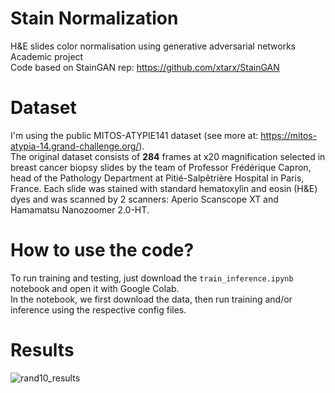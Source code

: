 # Stain Normalization
H&amp;E slides color normalisation using generative adversarial networks<br>
Academic project<br>
Code based on StainGAN rep: https://github.com/xtarx/StainGAN

# Dataset
I'm using the public MITOS-ATYPIE141 dataset (see more at: https://mitos-atypia-14.grand-challenge.org/).<br>
The original dataset consists of **284** frames at x20 magnification selected in breast cancer biopsy slides by the team of Professor Frédérique Capron, head of the Pathology Department at Pitié-Salpêtrière Hospital in Paris, France. Each slide was stained with standard hematoxylin and eosin (H&E) dyes and was scanned by 2 scanners: Aperio Scanscope XT and Hamamatsu Nanozoomer 2.0-HT.<br>

# How to use the code?
To run training and testing, just download the `train_inference.ipynb` notebook and open it with Google Colab.<br>
In the notebook, we first download the data, then run training and/or inference using the respective config files.

# Results
![rand10_results](figures/staingan_test_rand10.png)
